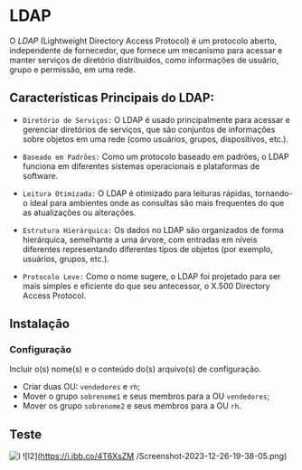 # LDAP

O *LDAP* (Lightweight Directory Access Protocol) é um protocolo aberto, independente de fornecedor, que fornece um mecanismo para acessar e manter serviços de diretório distribuídos, como informações de usuário, grupo e permissão, em uma rede. 

## Características Principais do LDAP:
* `Diretório de Serviços:` O LDAP é usado principalmente para acessar e gerenciar diretórios de serviços, que são conjuntos de informações sobre objetos em uma rede (como usuários, grupos, dispositivos, etc.).

* `Baseado em Padrões:` Como um protocolo baseado em padrões, o LDAP funciona em diferentes sistemas operacionais e plataformas de software.

* `Leitura Otimizada:` O LDAP é otimizado para leituras rápidas, tornando-o ideal para ambientes onde as consultas são mais frequentes do que as atualizações ou alterações.

* `Estrutura Hierárquica:` Os dados no LDAP são organizados de forma hierárquica, semelhante a uma árvore, com entradas em níveis diferentes representando diferentes tipos de objetos (por exemplo, usuários, grupos, etc.).

* `Protocolo Leve:` Como o nome sugere, o LDAP foi projetado para ser mais simples e eficiente do que seu antecessor, o X.500 Directory Access Protocol.
## Instalação



### Configuração

Incluir o(s) nome(s) e o conteúdo do(s) arquivo(s) de configuração.

- Criar duas OU: `vendedores` e `rh`;
- Mover o grupo `sobrenome1` e seus membros para a OU `vendedores`;
- Mover os grupo `sobrenome2` e seus membros para a OU `rh`.

## Teste
![l](https://i.ibb.co/pfKDRHq/Screenshot-2023-12-26-19-37-23.png)
![l2](https://i.ibb.co/4T6XsZM /Screenshot-2023-12-26-19-38-05.png)

